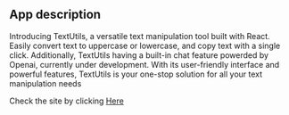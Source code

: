 ## App description 
Introducing TextUtils, a versatile text manipulation tool built with React. Easily convert text to uppercase or lowercase, and copy text with a single click. Additionally, TextUtils having a built-in chat feature powerded by Openai, currently under development. With its user-friendly interface and powerful features, TextUtils is your one-stop solution for all your text manipulation needs

<span>Check the site by clicking </span><a href="https://sanyamsharmaa.github.io/TextUtils/">Here</a>

